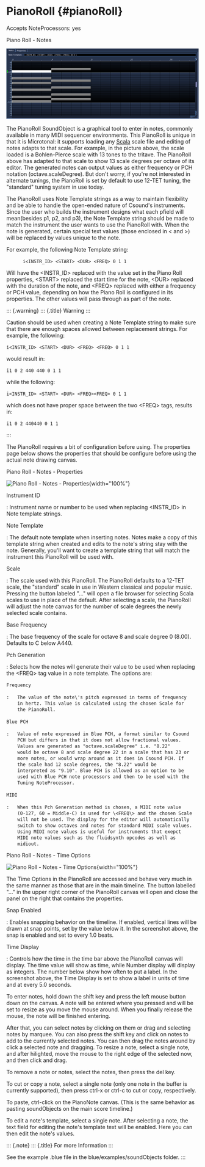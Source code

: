 PianoRoll {#pianoRoll}
=========

Accepts NoteProcessors: yes

Piano Roll - Notes

![ Piano Roll - Notes ](../../../images/pianoRoll_notes.png)

The PianoRoll SoundObject is a graphical tool to enter in notes,
commonly available in many MIDI sequencer environments. This PianoRoll
is unique in that it is Microtonal: it supports loading any
[Scala](http://www.huygens-fokker.org/scala/) scale file and editing of
notes adapts to that scale. For example, in the picture above, the scale
loaded is a Bohlen-Pierce scale with 13 tones to the tritave. The
PianoRoll above has adapted to that scale to show 13 scale degrees per
octave of its editor. The generated notes can output values as either
frequency or PCH notation (octave.scaleDegree). But don\'t worry, if
you\'re not interested in alternate tunings, the PianoRoll is set by
default to use 12-TET tuning, the "standard" tuning system in use
today.

The PianoRoll uses Note Template strings as a way to maintain
flexibility and be able to handle the open-ended nature of Csound\'s
instruments. Since the user who builds the instrument designs what each
pfield will mean(besides p1, p2, and p3), the Note Template string
should be made to match the instrument the user wants to use the
PianoRoll with. When the note is generated, certain special text values
(those enclosed in \< and \>) will be replaced by values unique to the
note.

For example, the following Note Template string:

          i<INSTR_ID> <START> <DUR> <FREQ> 0 1 1
        

Will have the \<INSTR\_ID\> replaced with the value set in the Piano
Roll properties, \<START\> replaced the start time for the note, \<DUR\>
replaced with the duration of the note, and \<FREQ\> replaced with
either a frequency or PCH value, depending on how the Piano Roll is
configured in its properties. The other values will pass through as part
of the note.

::: {.warning}
::: {.title}
Warning
:::

Caution should be used when creating a Note Template string to make sure
that there are enough spaces allowed between replacement strings. For
example, the following:

    i<INSTR_ID> <START> <DUR> <FREQ> <FREQ> 0 1 1
          

would result in:

    i1 0 2 440 440 0 1 1
          

while the following:

    i<INSTR_ID> <START> <DUR> <FREQ><FREQ> 0 1 1
          

which does not have proper space between the two \<FREQ\> tags, results
in:

    i1 0 2 440440 0 1 1
          
:::

The PianoRoll requires a bit of configuration before using. The
properties page below shows the properties that should be configure
before using the actual note drawing canvas.

Piano Roll - Notes - Properties

![ Piano Roll - Notes - Properties
](../../../images/pianoRoll_properties.png){width="100%"}

Instrument ID

:   Instrument name or number to be used when replacing \<INSTR\_ID\> in
    Note template strings.

Note Template

:   The default note template when inserting notes. Notes make a copy of
    this template string when created and edits to the note\'s string
    stay with the note. Generally, you\'ll want to create a template
    string that will match the instrument this PianoRoll will be used
    with.

Scale

:   The scale used with this PianoRoll. The PianoRoll defaults to a
    12-TET scale, the "standard" scale in use in Western classical and
    popular music. Pressing the button labeled "\..." will open a file
    browser for selecting Scala scales to use in place of the default.
    After selecting a scale, the PianoRoll will adjust the note canvas
    for the number of scale degrees the newly selected scale contains.

Base Frequency

:   The base frequency of the scale for octave 8 and scale degree 0
    (8.00). Defaults to C below A440.

Pch Generation

:   Selects how the notes will generate their value to be used when
    replacing the \<FREQ\> tag value in a note template. The options
    are:

    Frequency

    :   The value of the note\'s pitch expressed in terms of frequency
        in hertz. This value is calculated using the chosen Scale for
        the PianoRoll.

    Blue PCH

    :   Value of note expressed in Blue PCH, a format similar to Csound
        PCH but differs in that it does not allow fractional values.
        Values are generated as "octave.scaleDegree" i.e. "8.22"
        would be octave 8 and scale degree 22 in a scale that has 23 or
        more notes, or would wrap around as it does in Csound PCH. If
        the scale had 12 scale degrees, the "8.22" would be
        interpreted as "9.10". Blue PCH is allowed as an option to be
        used with Blue PCH note processors and then to be used with the
        Tuning NoteProcessor.

    MIDI

    :   When this Pch Generation method is chosen, a MIDI note value
        (0-127, 60 = Middle-C) is used for \<FREQ\> and the chosen Scale
        will not be used. The display for the editor will automatically
        switch to show octaves and notes for standard MIDI scale values.
        Using MIDI note values is useful for instruments that exepct
        MIDI note values such as the fluidsynth opcodes as well as
        midiout.

Piano Roll - Notes - Time Options

![ Piano Roll - Notes - Time Options
](../../../images/pianoRoll_notes_snap.png){width="100%"}

The Time Options in the PianoRoll are accessed and behave very much in
the same manner as those that are in the main timeline. The button
labelled "\..." in the upper right corner of the PianoRoll canvas will
open and close the panel on the right that contains the properties.

Snap Enabled

:   Enables snapping behavior on the timeline. If enabled, vertical
    lines will be drawn at snap points, set by the value below it. In
    the screenshot above, the snap is enabled and set to every 1.0
    beats.

Time Display

:   Controls how the time in the time bar above the PianoRoll canvas
    will display. The time value will show as time, while Number display
    will display as integers. The number below show how often to put a
    label. In the screenshot above, the Time Display is set to show a
    label in units of time and at every 5.0 seconds.

To enter notes, hold down the shift key and press the left mouse button
down on the canvas. A note will be entered where you pressed and will be
set to resize as you move the mouse around. When you finally release the
mouse, the note will be finished entering.

After that, you can select notes by clicking on them or drag and
selecting notes by marquee. You can also press the shift key and click
on notes to add to the currently selected notes. You can then drag the
notes around by click a selected note and dragging. To resize a note,
select a single note, and after hilighted, move the mouse to the right
edge of the selected now, and then click and drag.

To remove a note or notes, select the notes, then press the del key.

To cut or copy a note, select a single note (only one note in the buffer
is currently supported), then press ctrl-x or ctrl-c to cut or copy,
respectively.

To paste, ctrl-click on the PianoNote canvas. (This is the same behavior
as pasting soundObjects on the main score timeline.)

To edit a note\'s template, select a single note. After selecting a
note, the text field for editing the note\'s template text will be
enabled. Here you can then edit the note\'s values.

::: {.note}
::: {.title}
For more Information
:::

See the example .blue file in the blue/examples/soundObjects folder.
:::
